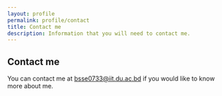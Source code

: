 ```yaml
---
layout: profile
permalink: profile/contact
title: Contact me
description: Information that you will need to contact me.
---
```


## Contact me

You can contact me at [bsse0733@iit.du.ac.bd](mailto:bsse0733@iit.du.ac.bd) if you would like to know more about me.
